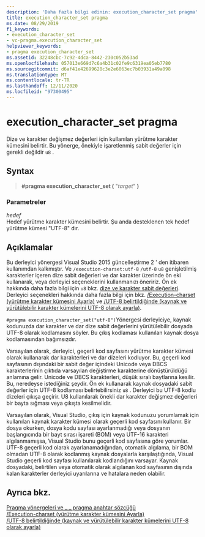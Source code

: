 ```yaml
---
description: 'Daha fazla bilgi edinin: execution_character_set pragma'
title: execution_character_set pragma
ms.date: 08/29/2019
f1_keywords:
- execution_character_set
- vc-pragma.execution_character_set
helpviewer_keywords:
- pragma execution_character_set
ms.assetid: 32248cbc-7c92-4dca-8442-230c052b53ad
ms.openlocfilehash: 057013e669d7c6a4b31c02fe9c6319ea05eb7780
ms.sourcegitcommit: d6af41e42699628c3e2e6063ec7b03931a49a098
ms.translationtype: MT
ms.contentlocale: tr-TR
ms.lasthandoff: 12/11/2020
ms.locfileid: "97300495"
---
```

# <a name="execution_character_set-pragma"></a>execution_character_set pragma

Dize ve karakter değişmez değerleri için kullanılan yürütme karakter kümesini belirtir. Bu yönerge, önekiyle işaretlenmiş sabit değerler için gerekli değildir `u8` .

## <a name="syntax"></a>Syntax

> **#pragma execution_character_set (** "*target*" **)**

### <a name="parameters"></a>Parametreler

*hedef*\
Hedef yürütme karakter kümesini belirtir. Şu anda desteklenen tek hedef yürütme kümesi "UTF-8" dır.

## <a name="remarks"></a>Açıklamalar

Bu derleyici yönergesi Visual Studio 2015 güncelleştirme 2 ' den itibaren kullanımdan kalkmıştır. Ve `/execution-charset:utf-8` `/utf-8` `u8` genişletilmiş karakterler içeren dize sabit değerleri ve dar karakter üzerinde ön eki kullanarak, veya derleyici seçeneklerini kullanmanızı öneririz. Ön ek hakkında daha fazla bilgi için `u8` bkz. [dize ve karakter sabit değerleri](../cpp/string-and-character-literals-cpp.md). Derleyici seçenekleri hakkında daha fazla bilgi için bkz. [/Execution-charset (yürütme karakter kümesini Ayarla)](../build/reference/execution-charset-set-execution-character-set.md) ve [/UTF-8 belirtildiğinde (kaynak ve yürütülebilir karakter kümelerini UTF-8 olarak ayarla)](../build/reference/utf-8-set-source-and-executable-character-sets-to-utf-8.md).

`#pragma execution_character_set("utf-8")`Yönergesi derleyiciye, kaynak kodunuzda dar karakter ve dar dize sabit değerlerini yürütülebilir dosyada UTF-8 olarak kodlamasını söyler. Bu çıkış kodlaması kullanılan kaynak dosya kodlamasından bağımsızdır.

Varsayılan olarak, derleyici, geçerli kod sayfasını yürütme karakter kümesi olarak kullanarak dar karakterleri ve dar dizeleri kodluyor. Bu, geçerli kod sayfasının dışındaki bir sabit değer içindeki Unicode veya DBCS karakterlerinin çıktıda varsayılan değiştirme karakterine dönüştürüldüğü anlamına gelir. Unicode ve DBCS karakterleri, düşük sıralı baytlarına kesilir. Bu, neredeyse istediğiniz şeydir. Ön ek kullanarak kaynak dosyadaki sabit değerler için UTF-8 kodlaması belirtebilirsiniz `u8` . Derleyici bu UTF-8 kodlu dizeleri çıkışa geçirir. U8 kullanılarak önekli dar karakter değişmez değerleri bir bayta sığması veya çıkışta kesilmelidir.

Varsayılan olarak, Visual Studio, çıkış için kaynak kodunuzu yorumlamak için kullanılan kaynak karakter kümesi olarak geçerli kod sayfasını kullanır. Bir dosya okurken, dosya kodu sayfası ayarlanmadığı veya dosyanın başlangıcında bir bayt sırası işareti (BOM) veya UTF-16 karakteri algılanmamışsa, Visual Studio bunu geçerli kod sayfasına göre yorumlar. UTF-8 geçerli kod olarak ayarlanamadığından, otomatik algılama, bir BOM olmadan UTF-8 olarak kodlanmış kaynak dosyalarla karşılaştığında, Visual Studio geçerli kod sayfası kullanılarak kodlandığını varsayar. Kaynak dosyadaki, belirtilen veya otomatik olarak algılanan kod sayfasının dışında kalan karakterler derleyici uyarılarına ve hatalara neden olabilir.

## <a name="see-also"></a>Ayrıca bkz.

[Pragma yönergeleri ve \_ \_ pragma anahtar sözcüğü](../preprocessor/pragma-directives-and-the-pragma-keyword.md)\
[/Execution-charset (yürütme karakter kümesini Ayarla)](../build/reference/execution-charset-set-execution-character-set.md)\
[/UTF-8 belirtildiğinde (kaynak ve yürütülebilir karakter kümelerini UTF-8 olarak ayarla)](../build/reference/utf-8-set-source-and-executable-character-sets-to-utf-8.md)
